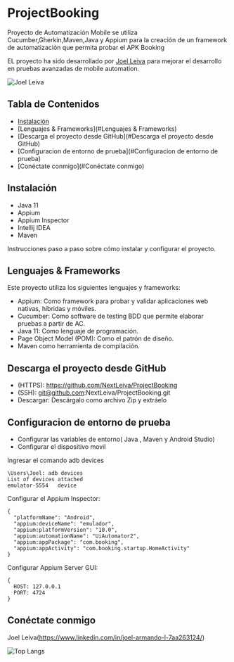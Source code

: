# ProjectBooking

Proyecto de Automatización Mobile se utiliza Cucumber,Gherkin,Maven,Java y Appium para la creación de un framework de automatización que permita probar el APK Booking

EL proyecto ha sido desarrollado por [Joel Leiva](https://www.linkedin.com/in/joel-armando-l-7aa263124/) para mejorar el desarrollo en pruebas avanzadas de mobile automation.


![Joel Leiva](https://github-readme-stats.vercel.app/api?username=NextLeiva&show_icons=true&theme=dark)



## Tabla de Contenidos

- [Instalación](#instalación)
- [Lenguajes & Frameworks](#Lenguajes & Frameworks)
- [Descarga el proyecto desde GitHub](#Descarga el proyecto desde GitHub)
- [Configuracion de entorno de prueba](#Configuracion de entorno de prueba)
- [Conéctate conmigo](#Conéctate conmigo)

## Instalación
- Java 11
- Appium
- Appium Inspector
- Intellij IDEA
- Maven

Instrucciones paso a paso sobre cómo instalar y configurar el proyecto.

## Lenguajes & Frameworks
Este proyecto utiliza los siguientes lenguajes y frameworks:


- Appium: Como framework para probar y validar aplicaciones web nativas, híbridas y móviles.
- Cucumber: Como software de testing BDD que permite elaborar pruebas a partir de AC.
- Java 11: Como lenguaje de programación.
- Page Object Model (POM): Como el patrón de diseño.
- Maven como herramienta de compilación.

## Descarga el proyecto desde GitHub

- (HTTPS): https://github.com/NextLeiva/ProjectBooking
- (SSH): git@github.com:NextLeiva/ProjectBooking.git
- Descargar: Descárgalo como archivo Zip y extráelo

## Configuracion de entorno de prueba

- Configurar las variables de entorno( Java , Maven y Android Studio)
- Configurar el dispositivo movil

Ingresar el comando adb devices
```
\Users\Joel: adb devices
List of devices attached
emulator-5554	device
```
Configurar el Appium Inspector:

```
{
  "platformName": "Android",
  "appium:deviceName": "emulador",
  "appium:platformVersion": "10.0",
  "appium:automationName": "UiAutomator2",
  "appium:appPackage": "com.booking",
  "appium:appActivity": "com.booking.startup.HomeActivity"
}
```
Configurar Appium Server GUI:

```
{
  HOST: 127.0.0.1
  PORT: 4724
}
```

## Conéctate conmigo
Joel Leiva(https://www.linkedin.com/in/joel-armando-l-7aa263124/)

![Top Langs](https://github-readme-stats.vercel.app/api/top-langs/?username=NextLeiva&hide_progress=true)



